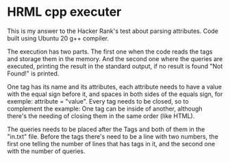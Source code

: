 # HRML cpp executer

This is my answer to the Hacker Rank's test about parsing attributes.
Code built using Ubuntu 20 g++ compiler.

The execution has two parts.
The first one when the code reads the tags and storage them in the memory.
And the second one where the queries are executed, printing the result in the standard output, if no result is found "Not Found!" is printed.

One tag has its name and its attributes, each attribute needs to have a value with the equal sign before it, and spaces in both sides of the equals sign, for exemple: attribute = "value".
Every tag needs to be closed, so to complement the example: <tagName attribute = "value"></tag>
One tag can be inside of another, although there's the needing of closing them in the same order (like HTML).

The queries needs to be placed after the Tags and both of them in the "in.txt" file.
Before the tags there's need to be a line with two numbers, the first one telling the number of lines that has tags in it, and the second one with the number of queries.
